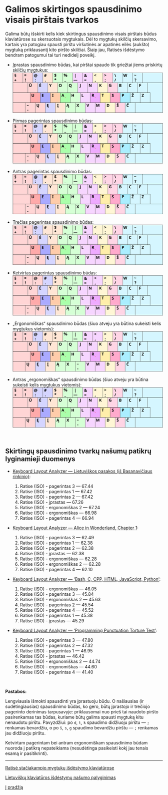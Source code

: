 # Galimos skirtingos spausdinimo visais pirštais tvarkos

Galima būtų išskirti kelìs kiek skirtingus spausdinimo visais pirštais būdus klaviatūrose su skersuotais mygtukais. Dėl to mygtukų skilčių skersavimo, kartais yra patogiau spausti pirštu viršutinės ar apatinės eilės (aukšto) mygtuką priklausantį kito piršto skilčiai. Šiaip jau, Ratisės išdėstymo bendram patogumui tai turi nedidelį poveikį.


+ Įprastas spausdinimo būdas, kai pirštai spaudo tik griežtai jiems priskirtų skilčių mygtukus:
![Įprastas spausdinimo visais pirštais būdas skersuotų mygtukų klaviatūroje](images/ratise-spausdinimo-tvarka-iprasta.svg)

+ Pirmas pagerintas spausdinimo būdas:
![Pirmas pagerintas spausdinimo visais pirštais būdas skersuotų mygtukų klaviatūroje](images/ratise-spausdinimo-tvarka-p1.svg)

+ Antras pagerintas spausdinimo būdas:
![Antras pagerintas spausdinimo visais pirštais būdas skersuotų mygtukų klaviatūroje](images/ratise-spausdinimo-tvarka-p2.svg)

+ Trečias pagerintas spausdinimo būdas:
![Trečias pagerintas spausdinimo visais pirštais būdas skersuotų mygtukų klaviatūroje](images/ratise-spausdinimo-tvarka-p3.svg)

+ Ketvirtas pagerintas spausdinimo būdas:
![Ketvirtas pagerintas spausdinimo visais pirštais būdas skersuotų mygtukų klaviatūroje](images/ratise-spausdinimo-tvarka-p4.svg)

+ „Ergonomiškas“ spausdinimo būdas (šiuo atveju yra būtina sukeisti kelis mygtukus vietomis):
![Ergonomiškas spausdinimo visais pirštais būdas skersuotų mygtukų klaviatūroje](images/ratise-spausdinimo-tvarka-ergo.svg)

+ Antras „ergonomiškas“ spausdinimo būdas (šiuo atveju yra būtina sukeisti kelis mygtukus vietomis):
![Antras ergonomiškas spausdinimo visais pirštais būdas skersuotų mygtukų klaviatūroje](images/ratise-spausdinimo-tvarka-ergo2.svg)

<br>

## Skirtingų spausdinimo tvarkų našumų patikrų lyginamieji duomenys

+ [Keyboard Layout Analyzer — Lietuviškos pasakos (iš Basanavičiaus rinkinio)](http://patorjk.com/keyboard-layout-analyzer/#/load/KQTKhs5V):

   1. Ratise (ISO) - pagerintas 3 — 67.44
   2. Ratise (ISO) - pagerintas 1 — 67.42
   3. Ratise (ISO) - pagerintas 2 — 67.42
   4. Ratise (ISO) - įprastas — 67.26
   5. Ratise (ISO) - ergonomiškas 2 — 67.24
   6. Ratise (ISO) - ergonomiškas — 66.98
   7. Ratise (ISO) - pagerintas 4 — 66.94

+ [Keyboard Layout Analyzer — Alice in Wonderland, Chapter 1](http://patorjk.com/keyboard-layout-analyzer/#/load/THSFcdDz):

   1. Ratise (ISO) - pagerintas 3 — 62.49
   2. Ratise (ISO) - pagerintas 1 — 62.38
   3. Ratise (ISO) - pagerintas 2 — 62.38
   4. Ratise (ISO) - įprastas — 62.38
   5. Ratise (ISO) - ergonomiškas — 62.28
   6. Ratise (ISO) - ergonomiškas 2 — 62.28
   7. Ratise (ISO) - pagerintas 4 — 62.10

+ [Keyboard Layout Analyzer — ‘Bash, C, CPP, HTML, JavaScript, Python’](http://patorjk.com/keyboard-layout-analyzer/#/load/Nt46GlH3):

   1. Ratise (ISO) - ergonomiškas — 46.05
   2. Ratise (ISO) - pagerintas 3 — 45.84
   3. Ratise (ISO) - ergonomiškas 2 — 45.63
   4. Ratise (ISO) - pagerintas 2 — 45.54
   5. Ratise (ISO) - pagerintas 4 — 45.52
   6. Ratise (ISO) - pagerintas 1 — 45.38
   7. Ratise (ISO) - įprastas — 45.29

+ [Keyboard Layout Analyzer — ‘Programming Punctuation Torture Test’](http://patorjk.com/keyboard-layout-analyzer/#/load/1hHNb7kL):

   1. Ratise (ISO) - pagerintas 3 — 47.80
   2. Ratise (ISO) - pagerintas 2 — 47.32
   3. Ratise (ISO) - pagerintas 1 — 46.95
   4. Ratise (ISO) - įprastas — 46.42
   5. Ratise (ISO) - ergonomiškas 2 — 44.74
   6. Ratise (ISO) - ergonomiškas — 44.60
   7. Ratise (ISO) - pagerintas 4 — 41.40

<br>

__Pastabos:__

Lengviausia išmokti spausdinti yra įprastuoju būdu. O našiausias (ir sudėtingiausias) spausdinimo būdas, ko gero, būtų įprastojo ir trečiojo pagerinto derinimas tarpusavyje: priklausomai nuo prieš tai naudoto piršto pasirenkamas tas būdas, kuriame būtų galima spausti mygtuką kitu nenaudotu pirštu. Pavyzdžiui: po ```d```, ```t```, ```k``` spaudimo didžiuoju pirštu — ```;``` renkamas bevardžiu, o po ```š```, ```s```, ```g``` spaudimo bevardžiu pirštu — ```;``` renkamas jau didžiuoju pirštu.

Ketvirtam pagerintam bei antram ergonomiškam spausdinimo būdam nuoroda į patikrą nepateikiama (nesudėtinga pasikeisti kokį jau tenais esamą ir pasitikrinti).


-----------------------------------------

[Ratisė stačiakampio mygtukų išdėstymo klaviatūrose](ratise-staciakampese-klaviaturose.md)

[Lietuviškų klaviatūros išdėstymų našumo palyginimas](lt-isdestymu-palyginimas.md)

[Į pradžią](../README.md)

